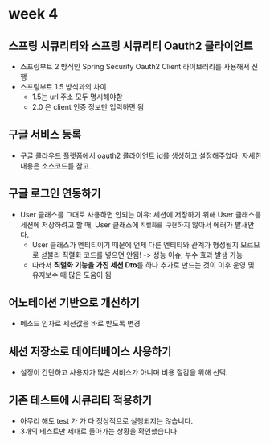 # week 4

## 스프링 시큐리티와 스프링 시큐리티 Oauth2 클라이언트 
* 스프링부트 2 방식인 Spring Security Oauth2 Client 라이브러리를 사용해서 진행  
* 스프링부트 1.5 방식과의 차이 
    * 1.5는 url 주소 모두 명시해야함
    * 2.0 은 client 인증 정보만 입력하면 됨 

## 구글 서비스 등록 
* 구글 클라우드 플랫폼에서 oauth2 클라이언트 id를 생성하고 설정해주었다. 자세한 내용은 소스코드를 참고. 

## 구글 로그인 연동하기 
* User 클래스를 그대로 사용하면 안되는 이유: 세션에 저장하기 위해 User 클래스를 세션에 저장하려고 할 때, User 클래스에 `직렬화를 구현`하지 않아서 에러가 발새안다. 
    * User 클래스가 엔티티이기 때문에 언제 다른 엔티티와 관계가 형성될지 모르므로 섣불리 직렬화 코드를 넣으면 안됨! -> 성능 이슈, 부수 효과 발생 가능 
    * 따라서 **직렬화 기능을 가진 세션 Dto**를 하나 추가로 만드는 것이 이후 운영 및 유지보수 때 많은 도움이 됨 

## 어노테이션 기반으로 개선하기 
* 메소드 인자로 세션값을 바로 받도록 변경 

## 세션 저장소로 데이터베이스 사용하기 
* 설정이 간단하고 사용자가 많은 서비스가 아니며 비용 절감을 위해 선택. 

## 기존 테스트에 시큐리티 적용하기
* 아무리 해도 test 가 가 다 정상적으로 실행되지는 않습니다.
* 3개의 테스트만 제대로 돌아가는 상황을 확인했습니다. 